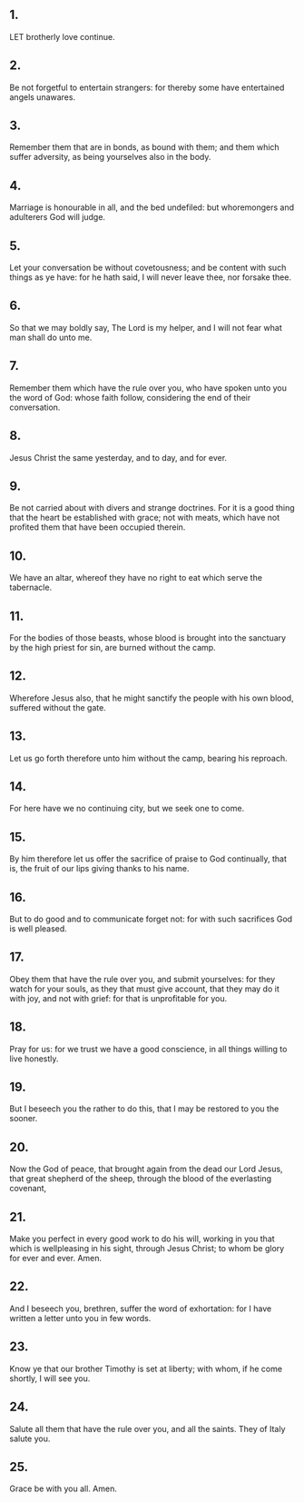 ## 1.
LET brotherly love continue.
## 2.
Be not forgetful to entertain strangers: for thereby some have entertained angels unawares.
## 3.
Remember them that are in bonds, as bound with them; and them which suffer adversity, as being yourselves also in the body.
## 4.
Marriage is honourable in all, and the bed undefiled: but whoremongers and adulterers God will judge.
## 5.
Let your conversation be without covetousness; and be content with such things as ye have: for he hath said, I will never leave thee, nor forsake thee.
## 6.
So that we may boldly say, The Lord is my helper, and I will not fear what man shall do unto me.
## 7.
Remember them which have the rule over you, who have spoken unto you the word of God: whose faith follow, considering the end of their conversation.
## 8.
Jesus Christ the same yesterday, and to day, and for ever.
## 9.
Be not carried about with divers and strange doctrines. For it is a good thing that the heart be established with grace; not with meats, which have not profited them that have been occupied therein.
## 10.
We have an altar, whereof they have no right to eat which serve the tabernacle.
## 11.
For the bodies of those beasts, whose blood is brought into the sanctuary by the high priest for sin, are burned without the camp.
## 12.
Wherefore Jesus also, that he might sanctify the people with his own blood, suffered without the gate.
## 13.
Let us go forth therefore unto him without the camp, bearing his reproach.
## 14.
For here have we no continuing city, but we seek one to come.
## 15.
By him therefore let us offer the sacrifice of praise to God continually, that is, the fruit of our lips giving thanks to his name.
## 16.
But to do good and to communicate forget not: for with such sacrifices God is well pleased.
## 17.
Obey them that have the rule over you, and submit yourselves: for they watch for your souls, as they that must give account, that they may do it with joy, and not with grief: for that is unprofitable for you.
## 18.
Pray for us: for we trust we have a good conscience, in all things willing to live honestly.
## 19.
But I beseech you the rather to do this, that I may be restored to you the sooner.
## 20.
Now the God of peace, that brought again from the dead our Lord Jesus, that great shepherd of the sheep, through the blood of the everlasting covenant,
## 21.
Make you perfect in every good work to do his will, working in you that which is wellpleasing in his sight, through Jesus Christ; to whom be glory for ever and ever. Amen.
## 22.
And I beseech you, brethren, suffer the word of exhortation: for I have written a letter unto you in few words.
## 23.
Know ye that our brother Timothy is set at liberty; with whom, if he come shortly, I will see you.
## 24.
Salute all them that have the rule over you, and all the saints. They of Italy salute you.
## 25.
Grace be with you all. Amen.
